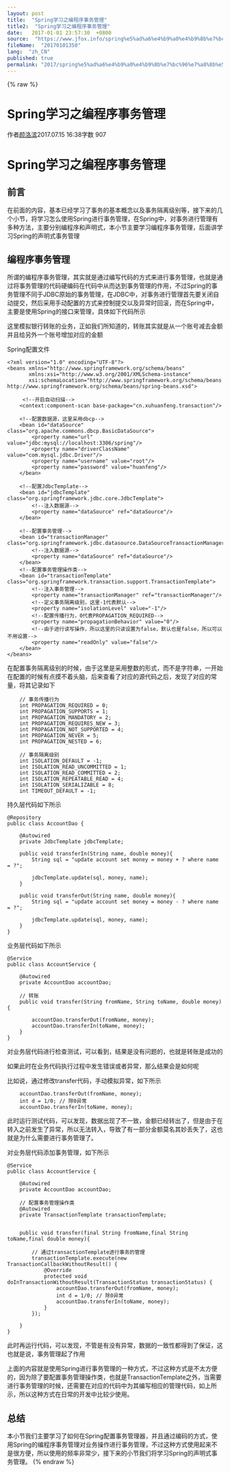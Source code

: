 ```yaml
---
layout: post
title:  "Spring学习之编程序事务管理"
title2:  "Spring学习之编程序事务管理"
date:   2017-01-01 23:57:30  +0800
source:  "https://www.jfox.info/spring%e5%ad%a6%e4%b9%a0%e4%b9%8b%e7%bc%96%e7%a8%8b%e5%ba%8f%e4%ba%8b%e5%8a%a1%e7%ae%a1%e7%90%86.html"
fileName:  "20170101350"
lang:  "zh_CN"
published: true
permalink: "2017/spring%e5%ad%a6%e4%b9%a0%e4%b9%8b%e7%bc%96%e7%a8%8b%e5%ba%8f%e4%ba%8b%e5%8a%a1%e7%ae%a1%e7%90%86.html"
---
```

{% raw %}
# Spring学习之编程序事务管理 


作者[颜洛滨](/u/b1a604b2eaed)2017.07.15 16:38字数 907
# Spring学习之编程序事务管理

## 前言

在前面的内容，基本已经学习了事务的基本概念以及事务隔离级别等，接下来的几个小节，将学习怎么使用Spring进行事务管理，在Spring中，对事务进行管理有多种方法，主要分别编程序和声明式，本小节主要学习编程序事务管理，后面讲学习Spring的声明式事务管理

## 编程序事务管理

所谓的编程序事务管理，其实就是通过编写代码的方式来进行事务管理，也就是通过将事务管理的代码硬编码在代码中从而达到事务管理的作用，不过Spring的事务管理不同于JDBC原始的事务管理，在JDBC中，对事务进行管理首先要关闭自动提交，然后采用手动配置的方式来控制提交以及异常时回滚，而在Spring中，主要是使用Spring的接口来管理，具体如下代码所示

这里模拟银行转账的业务，正如我们所知道的，转账其实就是从一个账号减去金额并且给另外一个账号增加对应的金额

Spring配置文件

    <?xml version="1.0" encoding="UTF-8"?>
    <beans xmlns="http://www.springframework.org/schema/beans"
           xmlns:xsi="http://www.w3.org/2001/XMLSchema-instance"
           xsi:schemaLocation="http://www.springframework.org/schema/beans http://www.springframework.org/schema/beans/spring-beans.xsd">
    
         <!--开启自动扫描-->
        <context:component-scan base-package="cn.xuhuanfeng.transaction"/>
    
        <!--配置数据源，这里采用dbcp-->
        <bean id="dataSource" class="org.apache.commons.dbcp.BasicDataSource">
            <property name="url" value="jdbc:mysql://localhost:3306/spring"/>
            <property name="driverClassName" value="com.mysql.jdbc.Driver"/>
            <property name="username" value="root"/>
            <property name="password" value="huanfeng"/>
        </bean>
    
        <!--配置JdbcTemplate-->
        <bean id="jdbcTemplate" class="org.springframework.jdbc.core.JdbcTemplate">
            <!--注入数据源-->
            <property name="dataSource" ref="dataSource"/>
        </bean>
    
        <!--配置事务管理-->
        <bean id="transactionManager" class="org.springframework.jdbc.datasource.DataSourceTransactionManager">
            <!--注入数据源-->
            <property name="dataSource" ref="dataSource"/>
        </bean>
        <!--配置事务管理操作类-->
        <bean id="transactionTemplate" class="org.springframework.transaction.support.TransactionTemplate">
            <!--注入事务管理-->
            <property name="transactionManager" ref="transactionManager"/>
            <!--定义事务隔离级别，这里-1代表默认-->
            <property name="isolationLevel" value="-1"/>
            <!--配置传播行为，0代表PROPAGATION_REQUIRED-->
            <property name="propagationBehavior" value="0"/>
            <!--由于进行读写操作，所以这里的只读设置为false，默认也是false，所以可以不用设置-->
            <property name="readOnly" value="false"/>
        </bean>
    </beans>

在配置事务隔离级别的时候，由于这里是采用整数的形式，而不是字符串，一开始在配置的时候有点摸不着头脑，后来查看了对应的源代码之后，发现了对应的常量，将其记录如下

        // 事务传播行为
        int PROPAGATION_REQUIRED = 0;
        int PROPAGATION_SUPPORTS = 1;
        int PROPAGATION_MANDATORY = 2;
        int PROPAGATION_REQUIRES_NEW = 3;
        int PROPAGATION_NOT_SUPPORTED = 4;
        int PROPAGATION_NEVER = 5;
        int PROPAGATION_NESTED = 6;
    
        // 事务隔离级别
        int ISOLATION_DEFAULT = -1;
        int ISOLATION_READ_UNCOMMITTED = 1;
        int ISOLATION_READ_COMMITTED = 2;
        int ISOLATION_REPEATABLE_READ = 4;
        int ISOLATION_SERIALIZABLE = 8;
        int TIMEOUT_DEFAULT = -1;

持久层代码如下所示

    @Repository
    public class AccountDao {
    
        @Autowired
        private JdbcTemplate jdbcTemplate;
    
        public void transferIn(String name, double money){
            String sql = "update account set money = money + ? where name = ?";
    
            jdbcTemplate.update(sql, money, name);
        }
    
        public void transferOut(String name, double money){
            String sql = "update account set money = money - ? where name = ?";
    
            jdbcTemplate.update(sql, money, name);
        }
    }

业务层代码如下所示

    @Service
    public class AccountService {
    
        @Autowired
        private AccountDao accountDao;
    
        // 转账
        public void transfer(String fromName, String toName, double money){
    
            accountDao.transferOut(fromName, money);
            accountDao.transferIn(toName, money);
        }
    }

对业务层代码进行检查测试，可以看到，结果是没有问题的，也就是转账是成功的

如果此时在业务代码执行过程中发生错误或者异常，那么结果会是如何呢

比如说，通过修改transfer代码，手动模拟异常，如下所示

        accountDao.transferOut(fromName, money);
        int d = 1/0; // 除0异常
        accountDao.transferIn(toName, money);

此时运行测试代码，可以发现，数据出现了不一致，金额已经转出了，但是由于在转入之前发生了异常，所以无法转入，导致了有一部分金额莫名其妙丢失了，这也就是为什么需要进行事务管理了。

对业务层代码添加事务管理，如下所示

    @Service
    public class AccountService {
    
        @Autowired
        private AccountDao accountDao;
    
        // 配置事务管理操作类
        @Autowired
        private TransactionTemplate transactionTemplate;
    
    
        public void transfer(final String fromName,final String toName,final double money){
    
            // 通过transactionTemplate进行事务的管理
            transactionTemplate.execute(new TransactionCallbackWithoutResult() {
                @Override
                protected void doInTransactionWithoutResult(TransactionStatus transactionStatus) {
                    accountDao.transferOut(fromName, money);
                    int d = 1/0; // 除0异常
                    accountDao.transferIn(toName, money);
                }
            });
    
        }
    }

此时再运行代码，可以发现，不管是有没有异常，数据的一致性都得到了保证，这也就是说，事务管理起了作用

上面的内容就是使用Spring进行事务管理的一种方式，不过这种方式是不太方便的，因为除了要配置事务管理操作类，也就是TransactionTemplate之外，当需要进行事务管理的时候，还需要在对应的代码中为其编写相应的管理代码，如上所示，所以这种方式在日常的开发中比较少使用。

## 总结

本小节我们主要学习了如何在Spring配置事务管理器，并且通过编码的方式，使用Spring的编程序事务管理对业务操作进行事务管理，不过这种方式使用起来不是很方便，所以使用的频率非常少，接下来的小节我们将学习Spring的声明式事务管理。
{% endraw %}
